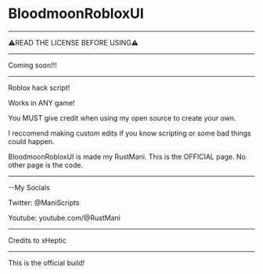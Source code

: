 # BloodmoonRobloxUI
---

⚠️READ THE LICENSE BEFORE USING⚠️

---

Coming soon!!!

---
Roblox hack script!

Works in ANY game!

You MUST give credit when using my open source to create your own.

I reccomend making custom edits if you know scripting or some bad things could happen.

BloodmoonRobloxUI is made my RustMani. This is the OFFICIAL page. No other page is the code.

---

--My Socials

Twitter: @ManiScripts

Youtube: youtube.com/@RustMani

---
Credits to xHeptic

---
This is the official build!
